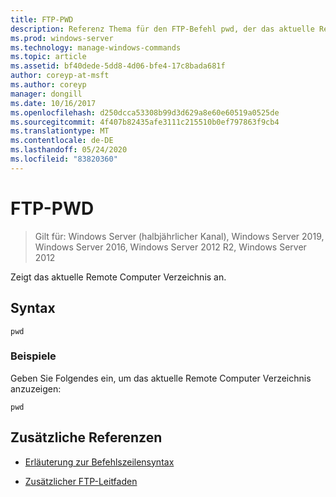 ```yaml
---
title: FTP-PWD
description: Referenz Thema für den FTP-Befehl pwd, der das aktuelle Remote Computer Verzeichnis anzeigt.
ms.prod: windows-server
ms.technology: manage-windows-commands
ms.topic: article
ms.assetid: bf40dede-5dd8-4d06-bfe4-17c8bada681f
author: coreyp-at-msft
ms.author: coreyp
manager: dongill
ms.date: 10/16/2017
ms.openlocfilehash: d250dcca53308b99d3d629a8e60e60519a0525de
ms.sourcegitcommit: 4f407b82435afe3111c215510b0ef797863f9cb4
ms.translationtype: MT
ms.contentlocale: de-DE
ms.lasthandoff: 05/24/2020
ms.locfileid: "83820360"
---
```

# <a name="ftp-pwd"></a>FTP-PWD

> Gilt für: Windows Server (halbjährlicher Kanal), Windows Server 2019, Windows Server 2016, Windows Server 2012 R2, Windows Server 2012

Zeigt das aktuelle Remote Computer Verzeichnis an.

## <a name="syntax"></a>Syntax

```
pwd
```

### <a name="examples"></a>Beispiele

Geben Sie Folgendes ein, um das aktuelle Remote Computer Verzeichnis anzuzeigen:

```
pwd
```

## <a name="additional-references"></a>Zusätzliche Referenzen

- [Erläuterung zur Befehlszeilensyntax](command-line-syntax-key.md)

- [Zusätzlicher FTP-Leitfaden](https://docs.microsoft.com/previous-versions/orphan-topics/ws.10/cc756013(v=ws.10))
